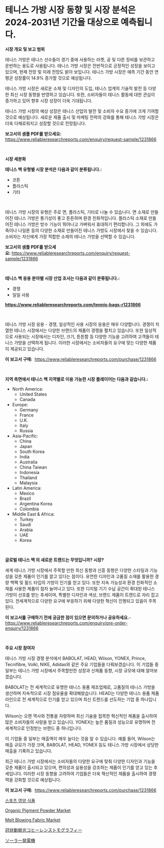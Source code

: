 <p><h1>테니스 가방 시장 동향 및 시장 분석은 2024-2031년 기간을 대상으로 예측됩니다.</h1></p><p><strong>시장 개요 및 보고 범위</strong></p>
<p><p>테니스 가방은 테니스 선수들이 경기 중에 사용하는 라켓, 공 및 다른 장비를 보관하고 운반하는 용도로 사용됩니다. 테니스 가방 시장은 전반적으로 긍정적인 성장을 보이고 있으며, 현재 전망 및 미래 전망도 밝아 보입니다. 테니스 가방 시장은 예측 기간 동안 연평균 성장률이 14.9% 증가할 것으로 예상됩니다.</p><p>테니스 가방 시장은 새로운 소재 및 디자인의 도입, 테니스 업계의 기술적 발전 등 다양한 최신 시장 동향을 반영하고 있습니다. 또한, 소비자들이 테니스 활동에 대한 관심이 증가하고 있어 향후 시장 성장이 더욱 기대됩니다.</p><p>테니스 가방 시장의 예상 성장은 테니스 산업의 발전 및 소비자 수요 증가에 크게 기여할 것으로 예상됩니다. 새로운 제품 출시 및 마케팅 전략의 강화를 통해 테니스 가방 시장은 더욱 다채로워지고 성장할 것으로 전망됩니다.</p></p>
<p><strong>보고서의 샘플 PDF를 받으세요:</strong> <a href="https://www.reliableresearchreports.com/enquiry/request-sample/1231866">https://www.reliableresearchreports.com/enquiry/request-sample/1231866</a></p>
<p>&nbsp;</p>
<p><strong>시장 세분화</strong></p>
<p><strong>테니스 백 유형별 시장 분석은 다음과 같이 분류됩니다.:</strong></p>
<p><ul><li>코튼</li><li>플라스틱</li><li>기타</li></ul></p>
<p>&nbsp;</p>
<p><p>테니스 가방 시장의 유형은 주로 면, 플라스틱, 기타로 나눌 수 있습니다. 면 소재로 만들어진 테니스 가방은 통기성이 좋고 튼튼하며 환경 친화적입니다. 플라스틱 소재로 만들어진 테니스 가방은 방수 기능이 뛰어나고 가벼워서 휴대하기 편리합니다. 그 외에도 가죽이나 나일론 등의 다양한 소재로 만들어진 테니스 가방도 시장에서 찾을 수 있습니다.소비자는 자신에게 가장 적합한 소재의 테니스 가방을 선택할 수 있습니다.</p></p>
<p><strong>보고서의 샘플 PDF를 받으세요:</strong>&nbsp;<a href="https://www.reliableresearchreports.com/enquiry/request-sample/1231866">https://www.reliableresearchreports.com/enquiry/request-sample/1231866</a></p>
<p>&nbsp;</p>
<p><strong> 테니스 백 응용 분야별 시장 산업 조사는 다음과 같이 분류됩니다.:</strong></p>
<p><ul><li>경쟁</li><li>일일 사용</li></ul></p>
<p><strong><a href="https://www.reliableresearchreports.com/tennis-bags-r1231866">https://www.reliableresearchreports.com/tennis-bags-r1231866</a></strong></p>
<p>&nbsp;</p>
<p><p>테니스 가방 시장 응용 - 경쟁, 일상적인 사용 시장의 응용은 매우 다양합니다. 경쟁이 치열한 테니스 시장에서는 다양한 브랜드의 제품이 경쟁을 펼치고 있습니다. 또한 일상적으로 사용되는 시장에서는 디자인, 크기, 튼튼함 등 다양한 기능을 고려하여 고객들이 테니스 가방을 선택하게 됩니다. 이러한 시장에서는 소비자들의 요구에 맞는 다양한 제품이 제공되고 있습니다.</p></p>
<p><strong>이 보고서 구매:</strong>&nbsp; <a href="https://www.reliableresearchreports.com/purchase/1231866">https://www.reliableresearchreports.com/purchase/1231866</a></p>
<p>&nbsp;</p>
<p><strong>지역 측면에서 테니스 백 지역별로 이용 가능한 시장 플레이어는 다음과 같습니다.:</strong></p>
<p><ul>
    <li>
        North America:
        <ul>
            <li>United States</li>
            <li>Canada</li>
        </ul>
    </li>
    <li>
        Europe:
        <ul>
            <li>Germany</li>
            <li>France</li>
            <li>U.K.</li>
            <li>Italy</li>
            <li>Russia</li>
        </ul>
    </li>
    <li>
        Asia-Pacific:
        <ul>
            <li>China</li>
            <li>Japan</li>
            <li>South Korea</li>
            <li>India</li>
            <li>Australia</li>
            <li>China Taiwan</li>
            <li>Indonesia</li>
            <li>Thailand</li>
            <li>Malaysia</li>
        </ul>
    </li>
    <li>
        Latin America:
        <ul>
            <li>Mexico</li>
            <li>Brazil</li>
            <li>Argentina Korea</li>
            <li>Colombia</li>
        </ul>
    </li>
    <li>
        Middle East & Africa:
        <ul>
            <li>Turkey</li>
            <li>Saudi</li>
            <li>Arabia</li>
            <li>UAE</li>
            <li>Korea</li>
        </ul>
    </li>
    </ul></p>
<p>&nbsp;</p>
<p><strong>글로벌 테니스 백 의 새로운 트렌드는 무엇입니까? 시장?</strong></p>
<p><p>세계 테니스 가방 시장에서 주목할 만한 최신 동향과 신흥 동향은 다양한 스타일과 기능성을 갖춘 제품이 인기를 끌고 있다는 점이다. 유연한 디자인과 고품질 소재를 활용한 경량 백팩 및 휠드 타입의 가방이 인기를 얻고 있다. 또한 지속 가능성과 환경 친화적인 소재를 사용한 제품이 점차 늘어나고 있다. 또한 디지털 기기 수납 공간이 확대된 테니스 가방이 선호를 받는 추세이며, 특별한 디자인과 색상, 브랜드 제품이 트렌드로 자리 잡고 있다. 전세계적으로 다양한 요구에 부응하기 위해 다양한 혁신이 진행되고 있음이 주목된다.</p></p>
<p><strong>이 보고서를 구매하기 전에 궁금한 점이 있으면 문의하거나 공유하세요.</strong>- <a href="https://www.reliableresearchreports.com/enquiry/pre-order-enquiry/1231866">https://www.reliableresearchreports.com/enquiry/pre-order-enquiry/1231866</a></p>
<p>&nbsp;</p>
<p><strong>주요 시장 참여자</strong></p>
<p><p>테니스 가방 시장 경쟁 분석에서 BABOLAT, HEAD, Wilson, YONEX, Prince, Tecnifibre, Volkl, NIKE, Adidas와 같은 주요 기업들을 다뤄보겠습니다. 이 기업들 중 일부는 테니스 가방 시장에서 주목할만한 성장과 신제품 동향, 시장 규모에 대해 알아보겠습니다.</p><p>BABOLAT는 전 세계적으로 유명한 테니스 용품 제조업체로, 고품질의 테니스 가방을 생산하며 지속적으로 시장 점유율을 확대해왔습니다. HEAD는 다양한 테니스 용품 제품 라인으로 전 세계적으로 인기를 얻고 있으며 최신 트렌드를 선도하는 기업 중 하나입니다.</p><p>Wilson는 오랜 역사와 전통을 자랑하며 최신 기술을 접목한 혁신적인 제품을 출시하여 많은 소비자들의 사랑을 받고 있습니다. YONEX는 높은 품질과 성능으로 유명하며 전 세계적으로 인정받는 브랜드 중 하나입니다.</p><p>이 기업들 중 일부는 매출액이 매우 높다는 것을 알 수 있습니다. 예를 들어, Wilson는 매출 규모가 가장 크며, BABOLAT, HEAD, YONEX 등도 테니스 가방 시장에서 상당한 매출을 기록하고 있습니다.</p><p>최근 테니스 가방 시장에서는 소비자들의 다양한 요구에 맞춰 다양한 디자인과 기능을 갖춘 제품이 출시되고 있으며, 편의성과 실용성을 강조하는 제품이 인기를 얻고 있는 추세입니다. 이러한 시장 동향을 고려하여 기업들은 더욱 혁신적인 제품을 출시하여 경쟁력을 강화할 것으로 예상됩니다.</p></p>
<p><strong>이 보고서 구매:</strong>&nbsp;&nbsp;<a href="https://www.reliableresearchreports.com/purchase/1231866">https://www.reliableresearchreports.com/purchase/1231866</a></p>
<p><p><a href="https://github.com/vsn7qpua81q/Market-Research-Report-List-1/blob/main/542652222243.md">스포츠 영양 식품</a></p><p><a href="https://issuu.com/reportprime-2/docs/organic-pigment-powder-market-size-2030.pptx">Organic Pigment Powder Market</a></p><p><a href="https://issuu.com/reportprime-2/docs/melt-blowing-fabric-market-size-2030.pptx">Melt Blowing Fabric Market</a></p><p><a href="https://github.com/adcxff01450218/Market-Research-Report-List-1/blob/main/983174324289.md">冠状動脈光コヒーレンストモグラフィー</a></p><p><a href="https://medium.com/@freedayundt2023/%E5%A4%AA%E9%99%BD%E7%99%BA%E9%9B%BB%E6%A9%9F%E5%B8%82%E5%A0%B4-%E7%AB%B6%E4%BA%89%E5%88%86%E6%9E%90-%E5%B8%82%E5%A0%B4%E5%8B%95%E5%90%91%E3%81%8A%E3%82%88%E3%81%B32031%E5%B9%B4%E3%81%BE%E3%81%A7%E3%81%AE%E4%BA%88%E6%B8%AC-9358390f8757">ソーラー発電機</a></p></p>